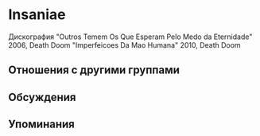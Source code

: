 # Insaniae

Дискография
"Outros Temem Os Que Esperam Pelo Medo da Eternidade" 2006, Death Doom
"Imperfeicoes Da Mao Humana" 2010, Death Doom

## Отношения с другими группами


## Обсуждения


## Упоминания

